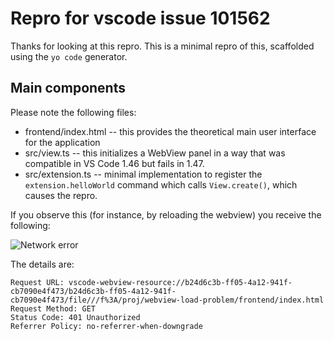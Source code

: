 # Repro for vscode issue 101562

Thanks for looking at this repro. This is a minimal repro of this, scaffolded using the `yo code` generator.

## Main components

Please note the following files:

 - frontend/index.html -- this provides the theoretical main user interface for the application
 - src/view.ts -- this initializes a WebView panel in a way that was compatible in VS Code 1.46 but fails in 1.47.
 - src/extension.ts -- minimal implementation to register the `extension.helloWorld` command which calls `View.create()`, which causes the repro.

If you observe this (for instance, by reloading the webview) you receive the following:

![Network error](./img/error-on-147.png)

The details are:

```
Request URL: vscode-webview-resource://b24d6c3b-ff05-4a12-941f-cb7090e4f473/b24d6c3b-ff05-4a12-941f-cb7090e4f473/file///f%3A/proj/webview-load-problem/frontend/index.html
Request Method: GET
Status Code: 401 Unauthorized
Referrer Policy: no-referrer-when-downgrade
```
